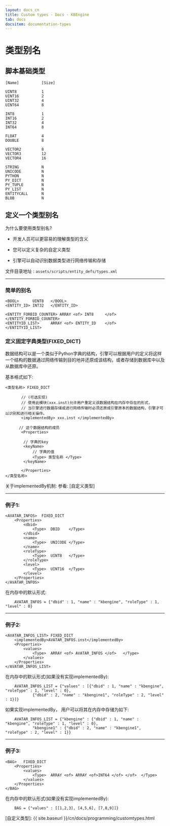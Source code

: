 ```yaml
---
layout: docs_cn
title: Custom types · Docs · KBEngine
tab: docs
docsitem: documentation-types
---
```


类型别名
====================

脚本基础类型
------------------------------------------

	[Name]			[Size]

	UINT8			1
	UINT16			2
	UINT32			4
	UINT64			8

	INT8			1
	INT16			2
	INT32			4
	INT64			8

	FLOAT			4
	DOUBLE			8

	VECTOR2			8
	VECTOR3			12
	VECTOR4			16

	STRING			N
	UNICODE			N
	PYTHON			N
	PY_DICT			N
	PY_TUPLE		N
	PY_LIST			N
	ENTITYCALL		N
	BLOB			N



定义一个类型别名
------------------------------------------

为什么要使用类型别名?


* 开发人员可以更容易的理解类型的含义

* 您可以定义复杂的自定义类型

* 引擎可以自动识别数据类型进行网络传输和存储


文件目录地址 : `assets/scripts/entity_defs/types.xml`

------------------------------------------
### 简单的别名

	<BOOL> 		UINT8	</BOOL>
	<ENTITY_ID>	INT32	</ENTITY_ID>

	<ENTITY_FORBID_COUNTER> ARRAY <of> INT8		</of>		</ENTITY_FORBID_COUNTER>
	<ENTITYID_LIST> 	ARRAY <of> ENTITY_ID	</of>		</ENTITYID_LIST>

### 定义固定字典类型(FIXED_DICT)

数据结构可以是一个类似于Python字典的结构，引擎可以根据用户的定义将这样一个结构的数据通过网络传输到目的地并还原成该结构，或者存储到数据库中以及从数据库中还原。

基本格式如下:

	<类型名称> FIXED_DICT

	       // (可选实现)
	       // 使用此模块(xxx.inst)允许用户重定义该数据结构在内存中存在的形式，
	       // 当引擎进行数据存储或进行网络传输时必须还原成引擎原本的数据结构，引擎才可以识别和进行相关操作。
	       <implementedBy> xxx.inst </implementedBy>

	      // 这个数据结构的成员
	       <Properties>

			// 字典的key
			<keyName> 
				// 字典的值
				<Type> 类型名称 </Type>
			</keyName>

	       </Properties>
	</类型名称>
	
关于implementedBy机制:
参看: [自定义类型]

----------------------------------------------

### 例子1:

	<AVATAR_INFOS>	FIXED_DICT
		<Properties>
			<dbid>
				<Type>	DBID	</Type>
			</dbid>
			<name>
				<Type>	UNICODE	</Type>
			</name>
			<roleType>
				<Type>	UINT8	</Type>
			</roleType>
			<level>
				<Type>	UINT16	</Type>
			</level>
		</Properties>
	</AVATAR_INFOS>	
	
在内存中的默认形式:

        AVATAR_INFOS = {"dbid" : 1, "name" : "kbengine", "roleType" : 1, "level" : 0}

-----------------------------------------------

### 例子2:

	<AVATAR_INFOS_LIST>	FIXED_DICT
		<implementedBy>AVATAR_INFOS.inst</implementedBy>
		<Properties>
			<values>
				<Type>	ARRAY <of> AVATAR_INFOS </of>	</Type>
			</values>
		</Properties>
	</AVATAR_INFOS_LIST>	
	
在内存中的默认形式(如果没有实现implementedBy):

        AVATAR_INFOS_LIST = {"values" : [{"dbid" : 1, "name" : "kbengine", "roleType" : 1, "level" : 0}, 
				{"dbid" : 2, "name" : "kbengine1", "roleType" : 2, "level" : 1}]}
	
如果实现implementedBy， 用户可以将其在内存中存储为如下:

        AVATAR_INFOS_LIST = {"kbengine" : {"dbid" : 1, "name" : "kbengine", "roleType" : 1, "level" : 0}, 
				"kbengine1" : {"dbid" : 2, "name" : "kbengine1", "roleType" : 2, "level" : 1}}

-----------------------------------------------

### 例子3:

	<BAG>	FIXED_DICT
		<Properties>
			<values>
				<Type>	ARRAY <of> ARRAY <of>INT64 </of> </of>	</Type>
			</values>
		</Properties>
	</BAG>	

在内存中的默认形式(如果没有实现implementedBy):

        BAG = {"values" : [[1,2,3], [4,5,6], [7,8,9]]}




[自定义类型]: {{ site.baseurl }}/cn/docs/programming/customtypes.html